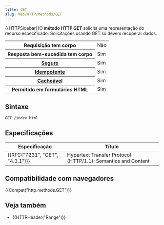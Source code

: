 ```yaml
---
title: GET
slug: Web/HTTP/Methods/GET
---
```


{{HTTPSidebar}}O **método HTTP GET** solicita uma representação do recurso especificado. Solicitações usando GET só devem recuperar dados.

<table class="properties">
  <tbody>
    <tr>
      <th scope="row">Requisição tem corpo</th>
      <td>Não</td>
    </tr>
    <tr>
      <th scope="row">Resposta bem-sucedida tem corpo</th>
      <td>Sim</td>
    </tr>
    <tr>
      <th scope="row">
        <a href="https://developer.mozilla.org/pt-BR/docs/Glossary/Safe"
          >Seguro</a
        >
      </th>
      <td>Sim</td>
    </tr>
    <tr>
      <th scope="row">
        <a href="https://developer.mozilla.org/pt-BR/docs/Glossary/Idempotent"
          >Idempotente</a
        >
      </th>
      <td>Sim</td>
    </tr>
    <tr>
      <th scope="row">
        <a href="https://developer.mozilla.org/pt-BR/docs/Glossary/Cacheable"
          >Cacheável</a
        >
      </th>
      <td>Sim</td>
    </tr>
    <tr>
      <th scope="row">Permitido em formulários HTML</th>
      <td>SIm</td>
    </tr>
  </tbody>
</table>

## Sintaxe

```
GET /index.html
```

## Especificações

| Especificação                            | Título                                                        |
| ---------------------------------------- | ------------------------------------------------------------- |
| {{RFC("7231", "GET", "4.3.1")}} | Hypertext Transfer Protocol (HTTP/1.1): Semantics and Content |

## Compatibilidade com navegadores

{{Compat("http.methods.GET")}}

## Veja também

- {{HTTPHeader("Range")}}
